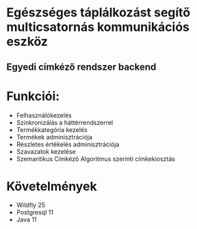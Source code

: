 # Egészséges táplálkozást segítő multicsatornás kommunikációs eszköz

## Egyedi címkéző rendszer backend

# Funkciói:
- Felhasználókezelés
- Szinkronizálás a háttérrendszerrel
- Termékkategória kezelés
- Termékek adminisztrációja
- Részletes értékelés adminisztrációja
- Szavazatok kezelése
- Szemantikus Címkéző Algoritmus szerinti címkekiosztás

# Követelmények 
- Wildfly 25
- Postgresql 11
- Java 11
